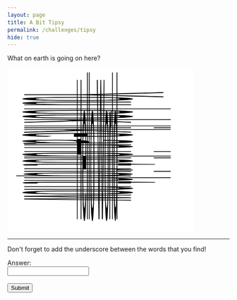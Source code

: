 ```yaml
---
layout: page
title: A Bit Tipsy
permalink: /challenges/tipsy
hide: true
---
```


What on earth is going on here?

![alt text][dialfreq]

[dialfreq]: /assets/img/tilt.png "Look from a different perspective"

<!-- Answer = HELLO_WORLD -->

---
Don't forget to add the underscore between the words that you find!

<form>
    <label for="answer">Answer:</label><br>
    <input type="text" id="submission" name="submission"><br><br>
    <input type="submit" value="Submit" onclick="javascript:checkAnswer('tipsy', document.getElementById('submission').value)">
</form>